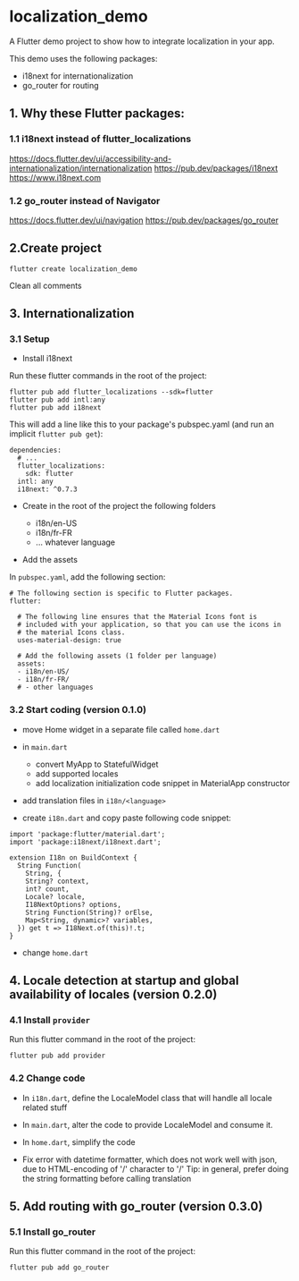# localization_demo

A Flutter demo project to show how to integrate localization in your app.

This demo uses the following packages:

- i18next for internationalization
- go_router for routing

##  1. Why these Flutter packages:

### 1.1 i18next instead of flutter_localizations

https://docs.flutter.dev/ui/accessibility-and-internationalization/internationalization
https://pub.dev/packages/i18next
https://www.i18next.com

### 1.2 go_router instead of Navigator

https://docs.flutter.dev/ui/navigation
https://pub.dev/packages/go_router

## 2.Create project

```
flutter create localization_demo
```

Clean all comments

## 3. Internationalization

### 3.1 Setup

- Install i18next

Run these flutter commands in the root of the project:

````
flutter pub add flutter_localizations --sdk=flutter
flutter pub add intl:any
flutter pub add i18next
````

This will add a line like this to your package's pubspec.yaml (and run an implicit `flutter pub get`):

```
dependencies:
  # ...
  flutter_localizations:
    sdk: flutter
  intl: any
  i18next: ^0.7.3
```

- Create in the root of the project the following folders

  - i18n/en-US
  - i18n/fr-FR
  - ... whatever language

- Add the assets

In `pubspec.yaml`, add the following section:

```
# The following section is specific to Flutter packages.
flutter:

  # The following line ensures that the Material Icons font is
  # included with your application, so that you can use the icons in
  # the material Icons class.
  uses-material-design: true

  # Add the following assets (1 folder per language)
  assets:
  - i18n/en-US/
  - i18n/fr-FR/
  # - other languages
```

### 3.2 Start coding (version 0.1.0)

- move Home widget in a separate file called `home.dart`

- in `main.dart`
  - convert MyApp to StatefulWidget
  - add supported locales
  - add localization initialization code snippet in MaterialApp constructor

- add translation files in `i18n/<language>`

- create `i18n.dart` and copy paste following code snippet:

```
import 'package:flutter/material.dart';
import 'package:i18next/i18next.dart';

extension I18n on BuildContext {
  String Function(
    String, {
    String? context,
    int? count,
    Locale? locale,
    I18NextOptions? options,
    String Function(String)? orElse,
    Map<String, dynamic>? variables,
  }) get t => I18Next.of(this)!.t;
}
```

- change `home.dart` 

## 4. Locale detection at startup and global availability of locales (version 0.2.0)

### 4.1 Install `provider`

Run this flutter command in the root of the project:

````
flutter pub add provider
````

### 4.2 Change code

- In `i18n.dart`, define the LocaleModel class that will handle all locale related stuff

- In `main.dart`, alter the code to provide LocaleModel and consume it.

- In `home.dart`, simplify the code

- Fix error with datetime formatter, which does not work well with json, due to HTML-encoding of '/' character to '&#x2F;'
  Tip: in general, prefer doing the string formatting before calling translation

## 5. Add routing with go_router (version 0.3.0)

### 5.1 Install go_router

Run this flutter command in the root of the project:

````
flutter pub add go_router
````

